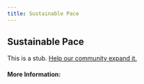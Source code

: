 ```yaml
---
title: Sustainable Pace
---
```


## Sustainable Pace

This is a stub. [Help our community expand it.](https://github.com/freeCodeCamp/guide-articles/tree/master/articles/Agile/Sustainable-Pace/index.md)

<!-- The article goes here, in GitHub-flavored Markdown. Feel free to add YouTube videos, images, and CodePen/JSBin embeds  -->

#### More Information:
<!-- Please add any articles you think might be helpful to read before writing the article -->


